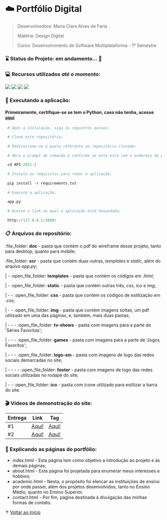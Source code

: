 <br id="inicio">

# :cloud: Portfólio Digital

> Desenvolvedora: Maria Clara Alves de Faria
> 
> Matéria: Design Digital
> 
> Curso: Desenvolvimento de Software Multiplataforma - 1º Semestre

### :hourglass: Status do Projeto: em andamento... :construction:

### :computer: Recursos utilizados _até o momento_:
<p>
    <img src="https://img.shields.io/badge/Figma-F24E1E?style=for-the-badge&logo=figma&logoColor=white"/>
    <img src="https://img.shields.io/badge/HTML5-E34F26?style=for-the-badge&logo=html5&logoColor=white"/>
    <img src="https://img.shields.io/badge/CSS3-1572B6?style=for-the-badge&logo=css3&logoColor=white"/>
    <img src="https://img.shields.io/badge/Bootstrap-563D7C?style=for-the-badge&logo=bootstrap&logoColor=white"/>
</p>

### :hammer: Executando a aplicação:

#### Primeiramente, certifique-se se tem o Python, caso não tenha, acesse <a href="https://www.python.org/downloads/">aqui</a> 
```python 
 # Após a instalação, siga os seguintes passos:

 # Clone este repositório;
 
 # Redirecione-se à pasta referente ao repositório clonado;
 
 # Abra o prompt de comando e confirme se este está com o endereço da pasta correto;
   
 cd API-2021-2
 
 # Instale os requisitos para rodar a aplicação;
   
 pip install -r requirements.txt
 
 # Execute a aplicação;
   
 app.py
 
 # Acesse o link no qual a aplicação está hospedada;
   
 http://127.0.0.1:5000/
```

### :clipboard: Arquivos do repositório:
<p> :file_folder: <strong>doc</strong> - pasta que contém o pdf do wireframe desse projeto, tanto para desktop, quanto para mobile;</p>
<p> :file_folder: <strong>scr</strong> - pasta que contém duas outras, <em>templates</em> e <em>static</em>, além do arquivo <em>app.py</em>;</p>
<p> | - :open_file_folder: <strong>templates</strong> - pasta que contém os códigos em <em>.html</em>;</p>
<p> | - :open_file_folder: <strong>static</strong> - pasta que contém outras três, <em>css</em>, <em>ico</em> e <em>img</em>;</p>
<p> | - - :open_file_folder: <strong>css</strong> - pasta que contém os códigos de estilização em <em>.css</em>;</p>
<p> | - - :open_file_folder: <strong>img</strong> - pasta que contém imagens soltas, um pdf utilizado em uma das páginas, e, também, mais duas pastas;</p>
<p> | - - - :open_file_folder: <strong>tv-shows</strong> - pasta com imagens para a parte de 'Séries Favoritas';</p>
<p> | - - - :open_file_folder: <strong>games</strong> - pasta com imagens para a parte de 'Jogos Favoritos';</p>
<p> | - - - :open_file_folder: <strong>logo-sm</strong> - pasta com imagens de logo das redes sociais demarcadas no site;</p>
<p> | - - - - :open_file_folder: <strong>footer</strong> - pasta com imagens de logo das redes sociais utilizadas no rodapé do site;</p>
<p> | - - :open_file_folder: <strong>ico</strong> - pasta com ícone utilizado para estilizar a barra do site.</p>

### :clapper: Vídeos de demonstração do site:

Entrega | Link | Tag
--------|------|-----
#1 | <a href="https://youtu.be/XVsVkRNm86g" target="_blank">Aqui!</a> | <a href="https://github.com/mclaralvs/portfolio/releases/tag/v1.0">Aqui!</a>
#2 | <a href="https://youtu.be/Ub1sc0fByG8" target="_blank">Aqui!</a> | <a href="https://github.com/mclaralvs/portfolio/releases/tag/v2.0">Aqui!</a>

### :pushpin: Explicando as páginas do portfólio:
<ul>
    <li>index.html - Esta página tem como objetivo a introdução ao projeto e às demais páginas;</li>
    <li>about.html - Esta página foi projetada para enumerar meus interesses e hobbies;</li>
    <li>academic.html - Nesta, o propósito foi elencar as instituições de ensino por onde passei, além dos projetos desenvolvidos, tanto no Ensino Médio, quanto no Ensino Superior.</li>
    <li>contact.html - Por fim, página destinada à divulgação das minhas formas de contato.</li>
</ul>

↑ [Voltar ao início](#inicio) 
